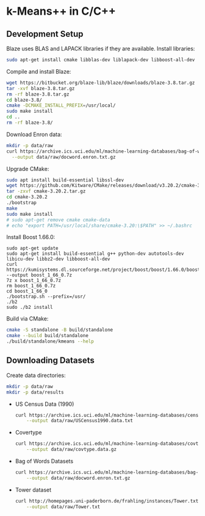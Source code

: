 # k-Means++ in C/C++

## Development Setup

Blaze uses BLAS and LAPACK libraries if they are available. Install libraries:

```bash
sudo apt-get install cmake libblas-dev liblapack-dev libboost-all-dev
```

Compile and install Blaze:

```bash
wget https://bitbucket.org/blaze-lib/blaze/downloads/blaze-3.8.tar.gz
tar -xvf blaze-3.8.tar.gz
rm -rf blaze-3.8.tar.gz
cd blaze-3.8/
cmake -DCMAKE_INSTALL_PREFIX=/usr/local/
sudo make install
cd ..
rm -rf blaze-3.8/
```

Download Enron data:

```bash
mkdir -p data/raw
curl https://archive.ics.uci.edu/ml/machine-learning-databases/bag-of-words/docword.enron.txt.gz \
  --output data/raw/docword.enron.txt.gz
```

Upgrade CMake:

```bash
sudo apt install build-essential libssl-dev
wget https://github.com/Kitware/CMake/releases/download/v3.20.2/cmake-3.20.2.tar.gz
tar -zxvf cmake-3.20.2.tar.gz
cd cmake-3.20.2
./bootstrap
make 
sudo make install
# sudo apt-get remove cmake cmake-data
# echo "export PATH=/usr/local/share/cmake-3.20:\$PATH" >> ~/.bashrc
```

Install Boost 1.66.0:

```
sudo apt-get update
sudo apt-get install build-essential g++ python-dev autotools-dev libicu-dev libbz2-dev libboost-all-dev
curl https://kumisystems.dl.sourceforge.net/project/boost/boost/1.66.0/boost_1_66_0.7z --output boost_1_66_0.7z
7z x boost_1_66_0.7z
rm boost_1_66_0.7z
cd boost_1_66_0
./bootstrap.sh --prefix=/usr/
./b2
sudo ./b2 install
```

Build via CMake:

```bash
cmake -S standalone -B build/standalone
cmake --build build/standalone
./build/standalone/kmeans --help
```

## Downloading Datasets

Create data directories:

```bash
mkdir -p data/raw
mkdir -p data/results
```

- US Census Data (1990)

    ```bash
    curl https://archive.ics.uci.edu/ml/machine-learning-databases/census1990-mld/USCensus1990.data.txt \
        --output data/raw/USCensus1990.data.txt
    ```

- Covertype

    ```bash
    curl https://archive.ics.uci.edu/ml/machine-learning-databases/covtype/covtype.data.gz \
        --output data/raw/covtype.data.gz
    ```

- Bag of Words Datasets

    ```bash
    curl https://archive.ics.uci.edu/ml/machine-learning-databases/bag-of-words/docword.enron.txt.gz \
        --output data/raw/docword.enron.txt.gz
    ```
- Tower dataset

    ```bash
    curl http://homepages.uni-paderborn.de/frahling/instances/Tower.txt \
        --output data/raw/Tower.txt
    ```
